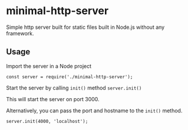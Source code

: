 # minimal-http-server
Simple http server built for static files built in Node.js without any framework.

## Usage
Import the server in a Node project

`const server = require('./minimal-http-server');`

Start the server by calling `init()` method
`server.init()`

This will start the server on port 3000.

Alternatively, you can pass the port and hostname to the `init()` method.

`server.init(4000, 'localhost');`
